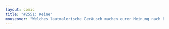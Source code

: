 ```yaml
---
layout: comic
title: "#2551: Keine"
mouseover: "Welches lautmalerische Geräusch machen eurer Meinung nach Enten? Quak? Naknak? Blubbergnarf?"
---
```

